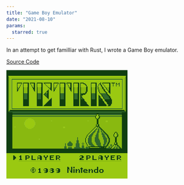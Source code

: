 ```yaml
---
title: "Game Boy Emulator"
date: "2021-08-10"
params:
  starred: true
---
```

In an attempt to get familliar with Rust, I wrote a Game Boy emulator.

[Source Code](https://github.com/ablakey/gameboy)

![Tetris on Gameboy Emulator](tetris.gif)

